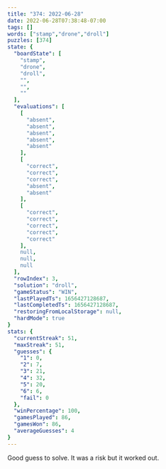 ```yaml
---
title: "374: 2022-06-28"
date: 2022-06-28T07:38:48-07:00
tags: []
words: ["stamp","drone","droll"]
puzzles: [374]
state: {
  "boardState": [
    "stamp",
    "drone",
    "droll",
    "",
    "",
    ""
  ],
  "evaluations": [
    [
      "absent",
      "absent",
      "absent",
      "absent",
      "absent"
    ],
    [
      "correct",
      "correct",
      "correct",
      "absent",
      "absent"
    ],
    [
      "correct",
      "correct",
      "correct",
      "correct",
      "correct"
    ],
    null,
    null,
    null
  ],
  "rowIndex": 3,
  "solution": "droll",
  "gameStatus": "WIN",
  "lastPlayedTs": 1656427128687,
  "lastCompletedTs": 1656427128687,
  "restoringFromLocalStorage": null,
  "hardMode": true
}
stats: {
  "currentStreak": 51,
  "maxStreak": 51,
  "guesses": {
    "1": 0,
    "2": 7,
    "3": 21,
    "4": 32,
    "5": 20,
    "6": 6,
    "fail": 0
  },
  "winPercentage": 100,
  "gamesPlayed": 86,
  "gamesWon": 86,
  "averageGuesses": 4
}
---
```


<!-- more -->
Good guess to solve. It was a risk but it worked out. 
